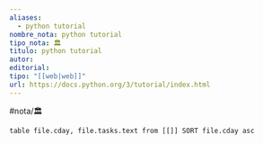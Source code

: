 ```yaml
---
aliases:
  - python tutorial
nombre_nota: python tutorial
tipo_nota: 🏛️
titulo: python tutorial
autor: 
editorial: 
tipo: "[[web|web]]"
url: https://docs.python.org/3/tutorial/index.html
---
```

#nota/🏛️ 
```dataview
table file.cday, file.tasks.text from [[]] SORT file.cday asc
```

